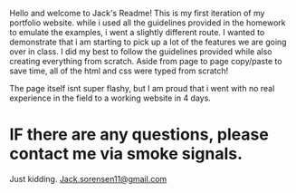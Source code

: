 Hello and welcome to Jack's Readme!
This is my first iteration of my portfolio website. while i used all the guidelines provided in the homework to emulate the examples, i went a slightly different route. I wanted to demonstrate that i am starting to pick up a lot of the features we are going over in class. I did my best to follow the guidelines provided while also creating everything from scratch. Aside from page to page copy/paste to save time, all of the html and css were typed from scratch!

The page itself isnt super flashy, but I am proud that i went with no real experience in the field to a working website in 4 days. 

# IF there are any questions, please contact me via smoke signals.

Just kidding. Jack.sorensen11@gmail.com